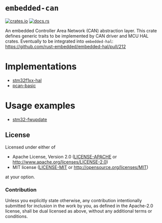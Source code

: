 # `embedded-can`

[![crates.io](https://img.shields.io/crates/v/embedded-can)](https://crates.io/crates/embedded-can)
[![docs.rs](https://docs.rs/embedded-can/badge.svg)](https://docs.rs/embedded-can)

An embedded Controller Area Network (CAN) abstraction layer.
This crate defines generic traits to be implemented by CAN driver and MCU HAL crates.
Eventually to be integrated into `embedded-hal`:
https://github.com/rust-embedded/embedded-hal/pull/212

# Implementations

* [stm32f1xx-hal](https://github.com/timokroeger/stm32f1xx-hal/blob/can-embedded-hal/src/can.rs)
* [pcan-basic](https://github.com/timokroeger/pcan-basic-rs/blob/master/pcan-basic/src/lib.rs)

# Usage examples

* [stm32-fwupdate](https://github.com/timokroeger/pcan-basic-rs/blob/master/pcan-basic/examples/stm32-fwupdate.rs)

## License

Licensed under either of

- Apache License, Version 2.0 ([LICENSE-APACHE](LICENSE-APACHE) or
  http://www.apache.org/licenses/LICENSE-2.0)
- MIT license ([LICENSE-MIT](LICENSE-MIT) or http://opensource.org/licenses/MIT)

at your option.

### Contribution

Unless you explicitly state otherwise, any contribution intentionally submitted for inclusion in the
work by you, as defined in the Apache-2.0 license, shall be dual licensed as above, without any
additional terms or conditions.

